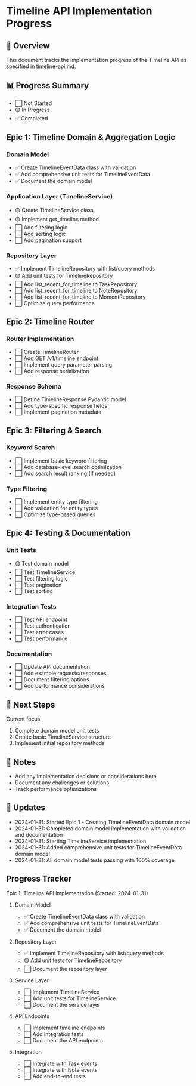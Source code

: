 # Timeline API Implementation Progress

## 🎯 Overview
This document tracks the implementation progress of the Timeline API as specified in [timeline-api.md](timeline-api.md).

## 📊 Progress Summary
- ⬜️ Not Started
- 🟡 In Progress
- ✅ Completed

## Epic 1: Timeline Domain & Aggregation Logic

### Domain Model
- ✅ Create TimelineEventData class with validation
- ✅ Add comprehensive unit tests for TimelineEventData
- ✅ Document the domain model

### Application Layer (TimelineService)
- 🟡 Create TimelineService class
- 🟡 Implement get_timeline method
- ⬜️ Add filtering logic
- ⬜️ Add sorting logic
- ⬜️ Add pagination support

### Repository Layer
- ✅ Implement TimelineRepository with list/query methods
- 🟡 Add unit tests for TimelineRepository
- ⬜️ Add list_recent_for_timeline to TaskRepository
- ⬜️ Add list_recent_for_timeline to NoteRepository
- ⬜️ Add list_recent_for_timeline to MomentRepository
- ⬜️ Optimize query performance

## Epic 2: Timeline Router

### Router Implementation
- ⬜️ Create TimelineRouter
- ⬜️ Add GET /v1/timeline endpoint
- ⬜️ Implement query parameter parsing
- ⬜️ Add response serialization

### Response Schema
- ⬜️ Define TimelineResponse Pydantic model
- ⬜️ Add type-specific response fields
- ⬜️ Implement pagination metadata

## Epic 3: Filtering & Search

### Keyword Search
- ⬜️ Implement basic keyword filtering
- ⬜️ Add database-level search optimization
- ⬜️ Add search result ranking (if needed)

### Type Filtering
- ⬜️ Implement entity type filtering
- ⬜️ Add validation for entity types
- ⬜️ Optimize type-based queries

## Epic 4: Testing & Documentation

### Unit Tests
- 🟡 Test domain model
- ⬜️ Test TimelineService
- ⬜️ Test filtering logic
- ⬜️ Test pagination
- ⬜️ Test sorting

### Integration Tests
- ⬜️ Test API endpoint
- ⬜️ Test authentication
- ⬜️ Test error cases
- ⬜️ Test performance

### Documentation
- ⬜️ Update API documentation
- ⬜️ Add example requests/responses
- ⬜️ Document filtering options
- ⬜️ Add performance considerations

## 🚀 Next Steps
Current focus:
1. Complete domain model unit tests
2. Create basic TimelineService structure
3. Implement initial repository methods

## 📝 Notes
- Add any implementation decisions or considerations here
- Document any challenges or solutions
- Track performance optimizations

## 📅 Updates
- 2024-01-31: Started Epic 1 - Creating TimelineEventData domain model
- 2024-01-31: Completed domain model implementation with validation and documentation
- 2024-01-31: Starting TimelineService implementation
- 2024-01-31: Added comprehensive unit tests for TimelineEventData domain model
- 2024-01-31: All domain model tests passing with 100% coverage

## Progress Tracker

Epic 1: Timeline API Implementation (Started: 2024-01-31)

1. Domain Model
   - ✅ Create TimelineEventData class with validation
   - ✅ Add comprehensive unit tests for TimelineEventData
   - ✅ Document the domain model

2. Repository Layer
   - ✅ Implement TimelineRepository with list/query methods
   - 🟡 Add unit tests for TimelineRepository
   - ⬜ Document the repository layer

3. Service Layer
   - ⬜ Implement TimelineService
   - ⬜ Add unit tests for TimelineService
   - ⬜ Document the service layer

4. API Endpoints
   - ⬜ Implement timeline endpoints
   - ⬜ Add integration tests
   - ⬜ Document the API endpoints

5. Integration
   - ⬜ Integrate with Task events
   - ⬜ Integrate with Note events
   - ⬜ Add end-to-end tests
